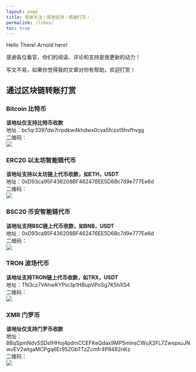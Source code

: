 ```yaml
---
layout: page
title: 感谢关注！感谢支持！感谢打赏！
permalink: /likes/
toc: true
---
```


Hello There! Arnold here!

感谢各位看官，你们的阅读、评论和支持是我更新的动力！  

写文不易，如果你觉得我的文章对你有帮助，欢迎打赏！

## 通过区块链转账打赏
### Bitcoin 比特币
**该地址仅支持比特币收款**  
地址：bc1qr3397dw7rrpdkw4khdwx0cva5fczxt5hvfhvgg  
二维码：  
![](./images/likes/Bitcoin.png)
### ERC20 以太坊智能链代币
**该地址支持以太坊链上代币收款，如ETH，USDT**  
地址：0xD93ca95F436208BF462476EE5D6Bc7d9e777Ee6d  
二维码：  
![](./images/likes/ERC20.png)
### BSC20 币安智能链代币
**该地址支持BSC链上代币收款，如BNB，USDT**  
地址：0xD93ca95F436208BF462476EE5D6Bc7d9e777Ee6d  
二维码：  
![](./images/likes/BSC20.png)
### TRON 波场代币
**该地址支持TRON链上代币收款，如TRX，USDT**  
地址：TN3cz7VAhwKYPio3p1HBupVPoSg7K5hXS4  
二维码：  
![](./images/likes/TRON.png)
### XMR 门罗币
**该地址仅支持门罗币收款**  
地址：8BqSpmNdvSSDsfHHoj4pdmCCEFKeQdax9MP5minsCWuX2FL7ZwspxuJNwuEV2wtgaMCPgq6Er95ZGbTTzZcmfr4P8482nKz  
二维码：  
![](./images/likes/XMR.png)
